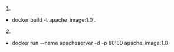 1. 
- docker build -t apache_image:1.0 .

2.
- docker run --name apacheserver -d -p 80:80 apache_image:1.0